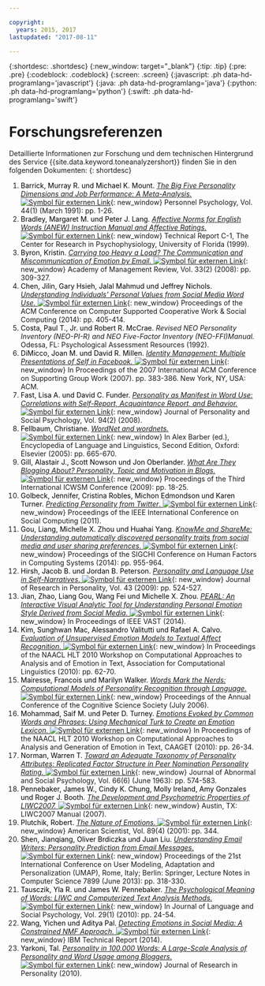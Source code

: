 ```yaml
---

copyright:
  years: 2015, 2017
lastupdated: "2017-08-11"

---
```


{:shortdesc: .shortdesc}
{:new_window: target="_blank"}
{:tip: .tip}
{:pre: .pre}
{:codeblock: .codeblock}
{:screen: .screen}
{:javascript: .ph data-hd-programlang='javascript'}
{:java: .ph data-hd-programlang='java'}
{:python: .ph data-hd-programlang='python'}
{:swift: .ph data-hd-programlang='swift'}

# Forschungsreferenzen

Detaillierte Informationen zur Forschung und dem technischen Hintergrund des Service {{site.data.keyword.toneanalyzershort}} finden Sie in den folgenden Dokumenten:
{: shortdesc}

1.  <a id="bib-barrick" style="border-bottom:none; color:black">Barrick, Murray R. und Michael K. Mount.</a> [*The Big Five Personality Dimensions and Job Performance: A Meta-Analysis.* ![Symbol für externen Link](../../icons/launch-glyph.svg "Symbol für externen Link")](http://onlinelibrary.wiley.com/doi/10.1111/j.1744-6570.1991.tb00688.x/abstract){: new_window} Personnel Psychology, Vol. 44(1) (March 1991): pp. 1-26.
1.  <a id="bib-bradley" style="border-bottom:none; color:black">Bradley, Margaret M. und Peter J. Lang.</a> [*Affective Norms for English Words (ANEW) Instruction Manual and Affective Ratings.* ![Symbol für externen Link](../../icons/launch-glyph.svg "Symbol für externen Link")](http://www.researchgate.net/publication/239604183_Affective_Norms_for_English_Words_%28ANEW%29_Instruction_Manual_and_Affective_Ratings){: new_window} Technical Report C-1, The Center for Research in Psychophysiology, University of Florida (1999).
1.  <a id="bib-byron" style="border-bottom:none; color:black">Byron, Kristin.</a> [*Carrying too Heavy a Load? The Communication and Miscommunication of Emotion by Email.* ![Symbol für externen Link](../../icons/launch-glyph.svg "Symbol für externen Link")](http://amr.aom.org/content/33/2/309.short){: new_window}  Academy of Management Review, Vol. 33(2) (2008): pp. 309-327.
1.  <a id="bib-chen" style="border-bottom:none; color:black">Chen, Jilin, Gary Hsieh, Jalal Mahmud und Jeffrey Nichols.</a> [*Understanding Individuals' Personal Values from Social Media Word Use.* ![Symbol für externen Link](../../icons/launch-glyph.svg "Symbol für externen Link")](http://dl.acm.org/citation.cfm?id=2531608){: new_window} Proceedings of the ACM Conference on Computer Supported Cooperative Work & Social Computing (2014): pp. 405-414.
1.  <a id="bib-costa" style="border-bottom:none; color:black">Costa, Paul T., Jr. und Robert R. McCrae.</a> *Revised NEO Personality Inventory (NEO-PI-R) and NEO Five-Factor Inventory (NEO-FFI)Manual.* Odessa, FL: Psychological Assessment Resources (1992).
1.  <a id="bib-dimicco" style="border-bottom:none; color:black">DiMicco, Joan M. und David R. Millen.</a> [*Identity Management: Multiple Presentations of Self in Facebook.* ![Symbol für externen Link](../../icons/launch-glyph.svg "Symbol für externen Link")](http://dl.acm.org/citation.cfm?id=1316682){: new_window} In Proceedings of the 2007 International ACM Conference on Supporting Group Work (2007). pp. 383-386. New York, NY, USA: ACM.
1.  <a id="bib-fast" style="border-bottom:none; color:black">Fast, Lisa A. und David C. Funder.</a> [*Personality as Manifest in Word Use: Correlations with Self-Report, Acquaintance Report, and Behavior.* ![Symbol für externen Link](../../icons/launch-glyph.svg "Symbol für externen Link")](http://www.ncbi.nlm.nih.gov/pubmed/18211181){: new_window} Journal of Personality and Social Psychology, Vol. 94(2) (2008).
1.  <a id="bib-fellbaum" style="border-bottom:none; color:black">Fellbaum, Christiane.</a> [*WordNet and wordnets.* ![Symbol für externen Link](../../icons/launch-glyph.svg "Symbol für externen Link")](http://philpapers.org/rec/FELWAW){: new_window} In Alex Barber (ed.), Encyclopedia of Language and Linguistics, Second Edition, Oxford: Elsevier (2005): pp. 665-670.
1.  <a id="bib-gill" style="border-bottom:none; color:black">Gill, Alastair J., Scott Nowson und Jon Oberlander.</a> [*What Are They Blogging About? Personality, Topic and Motivation in Blogs.* ![Symbol für externen Link](../../icons/launch-glyph.svg "Symbol für externen Link")](http://kanagawa.lti.cs.cmu.edu/11719/sites/default/files/Gil-personality.pdf){: new_window} Proceedings of the Third International ICWSM Conference (2009): pp. 18-25.
1.  <a id="bib-golbeck" style="border-bottom:none; color:black">Golbeck, Jennifer, Cristina Robles, Michon Edmondson und Karen Turner.</a> [*Predicting Personality from Twitter*. ![Symbol für externen Link](../../icons/launch-glyph.svg "Symbol für externen Link")](http://ieeexplore.ieee.org/document/6113107/){: new_window} Proceedings of the IEEE International Conference on Social Computing (2011).
1.  <a id="bib-gou" style="border-bottom:none; color:black">Gou, Liang, Michelle X. Zhou und Huahai Yang.</a> [*KnowMe and ShareMe: Understanding automatically discovered personality traits from social media and user sharing preferences.* ![Symbol für externen Link](../../icons/launch-glyph.svg "Symbol für externen Link")](http://dl.acm.org/citation.cfm?id=2557398){: new_window} Proceedings of the SIGCHI Conference on Human Factors in Computing Systems (2014): pp. 955-964.
1.  <a id="bib-hirsh" style="border-bottom:none; color:black">Hirsh, Jacob B. und Jordan B. Peterson.</a> [*Personality and Language Use in Self-Narratives.* ![Symbol für externen Link](../../icons/launch-glyph.svg "Symbol für externen Link")](http://individual.utoronto.ca/jacobhirsh/publications/Hirsh_Peterson_2009_JRP.pdf){: new_window} Journal of Research in Personality, Vol. 43 (2009): pp. 524-527.
1.  <a id="bib-jian" style="border-bottom:none; color:black">Jian, Zhao, Liang Gou, Wang Fei und Michelle X. Zhou.</a> [*PEARL: An Interactive Visual Analytic Tool for Understanding Personal Emotion Style Derived from Social Media.* ![Symbol für externen Link](../../icons/launch-glyph.svg "Symbol für externen Link")](http://ieeexplore.ieee.org/document/7042496/){: new_window} In Proceedings of IEEE VAST (2014).
1.  <a id="bib-kim" style="border-bottom:none; color:black">Kim, Sunghwan Mac, Alessandro Valitutti und Rafael A. Calvo.</a> [*Evaluation of Unsupervised Emotion Models to Textual Affect Recognition.* ![Symbol für externen Link](../../icons/launch-glyph.svg "Symbol für externen Link")](http://anthology.aclweb.org/W/W10/W10-0208.pdf){: new_window} In Proceedings of the NAACL HLT 2010 Workshop on Computational Approaches to Analysis and of Emotion in Text, Association for Computational Linguistics (2010): pp. 62-70.
1.  <a id="bib-mairesse" style="border-bottom:none; color:black">Mairesse, Francois und Marilyn Walker.</a> [*Words Mark the Nerds: Computational Models of Personality Recognition through Language.* ![Symbol für externen Link](../../icons/launch-glyph.svg "Symbol für externen Link")](https://games.soe.ucsc.edu/words-mark-nerds-computational-models-personality-recognition-through-language){: new_window} Proceedings of the Annual Conference of the Cognitive Science Society (July 2006).
1.  <a id="bib-mohammad" style="border-bottom:none; color:black">Mohammad, Saif M. und Peter D. Turney.</a> [*Emotions Evoked by Common Words and Phrases: Using Mechanical Turk to Create an Emotion Lexicon.* ![Symbol für externen Link](../../icons/launch-glyph.svg "Symbol für externen Link")](http://dl.acm.org/citation.cfm?id=1860635){: new_window} In Proceedings of the NAACL HLT 2010 Workshop on Computational Approaches to Analysis and Generation of Emotion in Text, CAAGET (2010): pp. 26-34.
1.  <a id="bib-norman" style="border-bottom:none; color:black">Norman, Warren T.</a> [*Toward an Adequate Taxonomy of Personality Attributes: Replicated Factor Structure in Peer Nomination Personality Rating.* ![Symbol für externen Link](../../icons/launch-glyph.svg "Symbol für externen Link")](http://psycnet.apa.org/journals/abn/66/6/574/){: new_window} Journal of Abnormal and Social Psychology, Vol. 66(6) (June 1963): pp. 574-583.
1.  <a id="bib-pennebaker" style="border-bottom:none; color:black">Pennebaker, James W., Cindy K. Chung, Molly Ireland, Amy Gonzales und Roger J. Booth.</a> [*The Development and Psychometric Properties of LIWC2007.* ![Symbol für externen Link](../../icons/launch-glyph.svg "Symbol für externen Link")](http://www.liwc.net/LIWC2007LanguageManual.pdf){: new_window} Austin, TX: LIWC2007 Manual (2007).
1.  <a id="" style="border-bottom:none; color:black">Plutchik, Robert.</a> [*The Nature of Emotions.* ![Symbol für externen Link](../../icons/launch-glyph.svg "Symbol für externen Link")](http://www.americanscientist.org/issues/feature/2001/4/the-nature-of-emotions){: new_window} American Scientist, Vol. 89(4) (2001): pp. 344.
1.  <a id="bib-shen" style="border-bottom:none; color:black">Shen, Jianqiang, Oliver Brdiczka und Juan Liu.</a> [*Understanding Email Writers: Personality Prediction from Email Messages.* ![Symbol für externen Link](../../icons/launch-glyph.svg "Symbol für externen Link")](https://www.parc.com/publication/3428/understanding-email-writers.html){: new_window} Proceedings of the 21st International Conference on User Modeling, Adaptation and Personalization (UMAP), Rome, Italy; Berlin: Springer, Lecture Notes in Computer Science 7899 (June 2013): pp. 318-330.
1.  <a id="bib-tausczik" style="border-bottom:none; color:black">Tausczik, Yla R. und James W. Pennebaker.</a> [*The Psychological Meaning of Words: LIWC and Computerized Text Analysis Methods.* ![Symbol für externen Link](../../icons/launch-glyph.svg "Symbol für externen Link")](http://jls.sagepub.com/content/29/1/24.abstract){: new_window} In Journal of Language and Social Psychology, Vol. 29(1) (2010): pp. 24-54.
1.  <a id="bib-wang" style="border-bottom:none; color:black">Wang, Yichen und Aditya Pal.</a> [*Detecting Emotions in Social Media: A Constrained NMF Approach.* ![Symbol für externen Link](../../icons/launch-glyph.svg "Symbol für externen Link")](http://www.cc.gatech.edu/~ywang/papers/EmoDetect.pdf){: new_window} IBM Technical Report (2014).
1.  <a id="bib-yarkoni" style="border-bottom:none; color:black">Yarkoni, Tal.</a> [*Personality in 100,000 Words: A Large-Scale Analysis of Personality and Word Usage among Bloggers.* ![Symbol für externen Link](../../icons/launch-glyph.svg "Symbol für externen Link")](http://www.ncbi.nlm.nih.gov/pmc/articles/PMC2885844/){: new_window} Journal of Research in Personality (2010).
